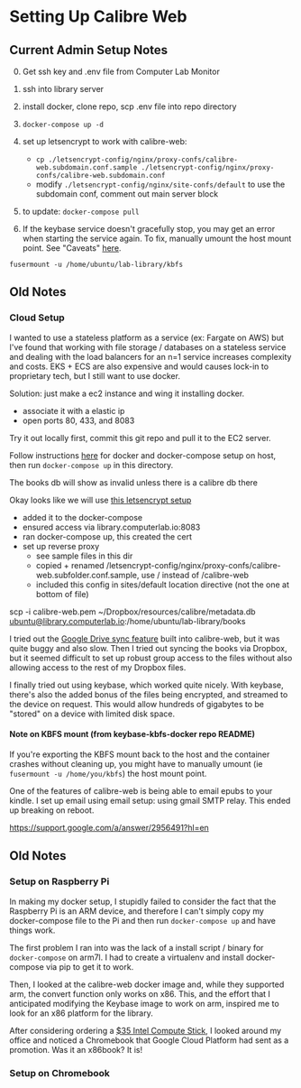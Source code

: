 # Setting Up Calibre Web

## Current Admin Setup Notes

0. Get ssh key and .env file from Computer Lab Monitor

1. ssh into library server

2. install docker, clone repo, scp .env file into repo directory

3. `docker-compose up -d`

4. set up letsencrypt to work with calibre-web:
    - `cp ./letsencrypt-config/nginx/proxy-confs/calibre-web.subdomain.conf.sample ./letsencrypt-config/nginx/proxy-confs/calibre-web.subdomain.conf`
    - modify `./letsencrypt-config/nginx/site-confs/default` to use the subdomain conf, comment out main server block

5. to update: `docker-compose pull`

6. If the keybase service doesn't gracefully stop, you may get an error when starting the service again.
To fix, manually umount the host mount point. See "Caveats" [here](https://github.com/waldner/keybase-kbfs-docker).

```
fusermount -u /home/ubuntu/lab-library/kbfs
```

## Old Notes

### Cloud Setup

I wanted to use a stateless platform as a service (ex: Fargate on AWS) but I've
found that working with file storage / databases on a stateless service and
dealing with the load balancers for an n=1 service increases complexity and
costs. EKS + ECS are also expensive and would causes lock-in to proprietary
tech, but I still want to use docker.

Solution: just make a ec2 instance and wing it installing docker.
- associate it with a elastic ip
- open ports 80, 433, and 8083

Try it out locally first, commit this git repo and pull it to the EC2 server.

Follow instructions [here](https://docs.mattermost.com/install/prod-docker.html)
for docker and docker-compose setup on host, then run `docker-compose up` in
this directory.

The books db will show as invalid unless there is a calibre db there

Okay looks like we will use [this letsencrypt setup](https://github.com/linuxserver/docker-letsencrypt)

- added it to the docker-compose
- ensured access via library.computerlab.io:8083
- ran docker-compose up, this created the cert
- set up reverse proxy
  - see sample files in this dir
  - copied + renamed /letsencrypt-config/nginx/proxy-confs/calibre-web.subfolder.conf.sample, use / instead of /calibre-web
  - included this config in sites/default location directive (not the one at bottom of file) 

scp -i calibre-web.pem ~/Dropbox/resources/calibre/metadata.db ubuntu@library.computerlab.io:/home/ubuntu/lab-library/books

I tried out the [Google Drive sync feature](https://github.com/janeczku/calibre-web/wiki/Configuration) built into calibre-web, but it was
quite buggy and also slow. Then I tried out syncing the books via Dropbox, but
it seemed difficult to set up robust group access to the files without also allowing
access to the rest of my Dropbox files.

I finally tried out using keybase, which worked quite nicely. With keybase,
there's also the added bonus of the files being encrypted, and streamed to the
device on request. This would allow hundreds of gigabytes to be "stored" on a
device with limited disk space.

#### Note on KBFS mount (from keybase-kbfs-docker repo README)

If you're exporting the KBFS mount back to the host and the container crashes
without cleaning up, you might have to manually umount (ie `fusermount -u
/home/you/kbfs`) the host mount point.

One of the features of calibre-web is being able to email epubs to your kindle.
I set up email using email setup: using gmail SMTP relay.
This ended up breaking on reboot.

https://support.google.com/a/answer/2956491?hl=en

## Old Notes

### Setup on Raspberry Pi

In making my docker setup, I stupidly failed to consider the fact that the
Raspberry Pi is an ARM device, and therefore I can't simply copy my
docker-compose file to the Pi and then run `docker-compose up` and have things
work.

The first problem I ran into was the lack of a install script / binary for
`docker-compose` on arm7l. I had to create a virtualenv and install
docker-compose via pip to get it to work.

Then, I looked at the calibre-web docker image and, while they supported arm,
the convert function only works on x86. This, and the effort that I anticipated
modifying the Keybase image to work on arm, inspired me to look for an x86
platform for the library.

After considering ordering a [$35 Intel Compute Stick](https://www.pcgamer.com/the-original-intel-compute-stick-is-just-dollar35-right-now/),
I looked around my office and noticed a Chromebook that Google Cloud Platform
had sent as a promotion. Was it an x86book? It is!


### Setup on Chromebook


